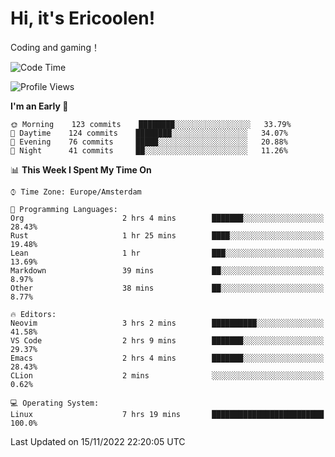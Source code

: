 # Hi, it's Ericoolen!
Coding and gaming！

<!--START_SECTION:waka-->
![Code Time](http://img.shields.io/badge/Code%20Time-526%20hrs%2056%20mins-blue)

![Profile Views](http://img.shields.io/badge/Profile%20Views-0-blue)

**I'm an Early 🐤** 

```text
🌞 Morning    123 commits    ████████░░░░░░░░░░░░░░░░░   33.79% 
🌆 Daytime    124 commits    ████████░░░░░░░░░░░░░░░░░   34.07% 
🌃 Evening    76 commits     █████░░░░░░░░░░░░░░░░░░░░   20.88% 
🌙 Night      41 commits     ██░░░░░░░░░░░░░░░░░░░░░░░   11.26%

```


📊 **This Week I Spent My Time On** 

```text
⌚︎ Time Zone: Europe/Amsterdam

💬 Programming Languages: 
Org                      2 hrs 4 mins        ███████░░░░░░░░░░░░░░░░░░   28.43% 
Rust                     1 hr 25 mins        ████░░░░░░░░░░░░░░░░░░░░░   19.48% 
Lean                     1 hr                ███░░░░░░░░░░░░░░░░░░░░░░   13.69% 
Markdown                 39 mins             ██░░░░░░░░░░░░░░░░░░░░░░░   8.97% 
Other                    38 mins             ██░░░░░░░░░░░░░░░░░░░░░░░   8.77%

🔥 Editors: 
Neovim                   3 hrs 2 mins        ██████████░░░░░░░░░░░░░░░   41.58% 
VS Code                  2 hrs 9 mins        ███████░░░░░░░░░░░░░░░░░░   29.37% 
Emacs                    2 hrs 4 mins        ███████░░░░░░░░░░░░░░░░░░   28.43% 
CLion                    2 mins              ░░░░░░░░░░░░░░░░░░░░░░░░░   0.62%

💻 Operating System: 
Linux                    7 hrs 19 mins       █████████████████████████   100.0%

```


 Last Updated on 15/11/2022 22:20:05 UTC
<!--END_SECTION:waka-->

